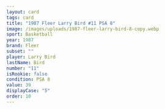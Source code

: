 ```yaml
---
layout: card
tags: card
title: "1987 Fleer Larry Bird #11 PSA 8"
image: /images/uploads/1987-fleer-larry-bird-8-copy.webp
sport: Basketball
year: 1987
brand: Fleer
subset: ""
player: Larry Bird
lastName: Bird
number: "11"
isRookie: false
condition: PSA 8
value: 39
displayCase: "5"
order: 10
---
```

